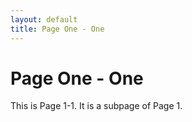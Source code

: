 ```yaml
---
layout: default
title: Page One - One
---
```

# Page One - One

This is Page 1-1. It is a subpage of Page 1.